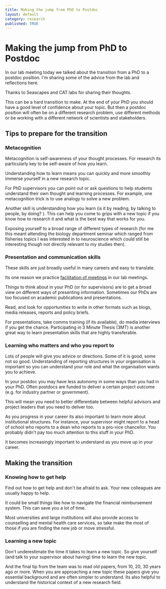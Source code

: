```yaml
---
title: Making the jump from PhD to Postdoc
layout: default
category: research
published: TRUE
---
```


# Making the jump from PhD to Postdoc

In our lab meeting today we talked about the transition from a PhD to a postdoc position. I'm sharing some of the advice from the lab and reflections here. 

Thanks to Seascapes and CAT labs for sharing their thoughts. 

This can be a hard transition to make. At the end of your PhD you should have a good level of confidence about your topic. But then a postdoc position will often be on a different research problem, use different methods or be working with a different network of scientists and stakeholders. 

## Tips to prepare for the transition

### Metacognition

Metacognition is self-awareness of your thought processes. For research its particularly key to be self-aware of how you learn. 

Understanding how to learn means you can quickly and more smoothly immerse yourself in a new research topic. 

For PhD supervisors you can point out or ask questions to help students understand their own thought and learning processes. For example, one metacognition trick is to use analogy to solve a new problem. 

Another skill is understanding how you learn (is it by reading, by talking to people, by doing? ). This can help you come to grips with a new topic if you know how to research it and what is the best way that works for you. 

Exposing yourself to a broad range of different types of research (for me this meant attending the biology department seminar which ranged from fisheries topics I was interested in to neuroscience which could still be interesting though not directly relevant to my studies then). 

### Presentation and communication skills 

These skills are just broadly useful in many careers and easy to translate. 

Its one reason we practice [facilitation of meetings](https://www.seascapemodels.org/research/2025/08/21/quick-tips-for-faciltating-meetings.html) in our lab meetings. 

Things to think about in your PhD (or for supervisors) are to get a broad view on different ways of presenting information. Sometimes our PhDs are too focused on academic publications and presentations. 

Read, and look for opportunities to write in other formats such as blogs, media releases, reports and policy briefs. 

For presentations, take comms training (if its available), do media interviews if you get the chance. Participating in 3 Minute Thesis (3MT) is another great way to learn presentation skills that are highly transferable. 

### Learning who matters and who you report to

Lots of people will give you advice or directions. Some of it is good, some not so good. Understanding of reporting structures in your organisation is important so you can understand your role and what the organisation wants you to achieve. 

In your postdoc you may have less autonomy in some ways than you had in your PhD. Often postdocs are funded to deliver a certain project outcome (e.g. for industry partner or government). 

This will mean you need to better differentiate between helpful advisors and project leaders that you need to deliver too. 

As you progress in your career its also important to learn more about institutional structures. For instance, your supervisor might report to a head of school who reports to a dean who reports to a pro-vice chancellor. You probably didn't pay too much attention to this stuff in your PhD. 

It becomes increasingly important to understand as you move up in your career. 

## Making the transition

### Knowing how to get help 

Find out how to get help and don't be afraid to ask. Your new colleagues are usually happy to help. 

It could be small things like how to navigate the financial reimbursement system. This can save you a lot of time. 

Most universities and large institutions will also provide access to counselling and mental health care services, so take make the most of those if you are finding the new job or move stressful. 


### Learning a new topic 

Don't underestimate the time it takes to learn a new topic. So give yourself (and talk to your supervisor about having) time to learn the new topic. 

And the final tip from the team was to read old papers, from 10, 20, 30 years ago or more. When you are approaching a new topic these papers give you essential background and are often simpler to understand. Its also helpful to understand the historical context of a new research field. 


